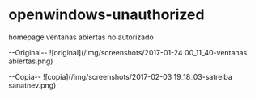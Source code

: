 # openwindows-unauthorized
homepage ventanas abiertas no autorizado

--Original--
![original](/img/screenshots/2017-01-24 00_11_40-ventanas abiertas.png)

--Copia--
![copia](/img/screenshots/2017-02-03 19_18_03-satreiba sanatnev.png)
